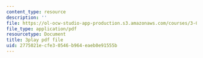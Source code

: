 ```yaml
---
content_type: resource
description: ''
file: https://ol-ocw-studio-app-production.s3.amazonaws.com/courses/3-091sc-introduction-to-solid-state-chemistry-fall-2010/2775021ecfe30546b964eaeb0e91555b_YwKqzngTcLw.pdf
file_type: application/pdf
resourcetype: Document
title: 3play pdf file
uid: 2775021e-cfe3-0546-b964-eaeb0e91555b
---
```

